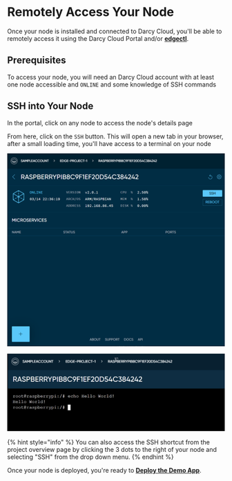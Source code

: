 # Remotely Access Your Node

Once your node is installed and connected to Darcy Cloud, you'll be able to remotely access it using the Darcy Cloud Portal and/or [**edgectl**](../../get-started-edgectl/).

## Prerequisites <a href="#prereqs" id="prereqs"></a>

To access your node, you will need an Darcy Cloud account with at least one node accessible and `ONLINE` and some knowledge of SSH commands

## SSH into Your Node

In the portal, click on any node to access the node's details page

From here, click on the `SSH` button. This will open a new tab in your browser, after a small loading time, you'll have access to a terminal on your node

![Node Detail Page](../../../.gitbook/assets/7done.png)

![SSH Terminal Page](<../../../.gitbook/assets/Screen Shot 2022-04-08 at 1.36.50 PM.png>)

{% hint style="info" %}
You can also access the SSH shortcut from the project overview page by clicking the 3 dots to the right of your node and selecting "SSH" from the drop down menu.
{% endhint %}

Once your node is deployed, you're ready to [**Deploy the Demo App**](get-started-deploy-app.md).
